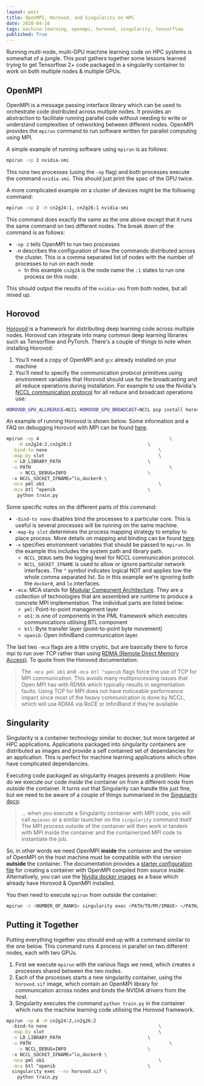 ```yaml
---
layout: post
title: OpenMPI, Horovod, and Singularity on HPC
date: 2020-04-16
tags: machine-learning, openmpi, horovod, singularity, tensorflow
published: True
---
```


Running multi-node, multi-GPU machine learning code on HPC systems is somewhat of a jungle. This post gathers together some lessons learned trying to get Tensorflow 2+ code packaged in a singularity container to work on both multiple nodes & multiple GPUs.

## OpenMPI

OpenMPI is a message passing interface library which can be used to orchestrate code distributed across multiple nodes. It provides an abstraction to facilitate running parallel code without needing to write or understand complexities of networking between different nodes. OpenMPI provides the `mpirun` command to run software written for parallel computing using MPI.

A simple example of running software using `mpirun` is as follows:

```bash
mpirun -np 2 nvidia-smi
```

This runs two processes (using the `-np` flag) and both processes execute the command `nvidia-smi`. This should just print the spec of the GPU twice.

A more complicated example on a cluster of devices might be the following command:

```bash
mpirun -np 2 -H cn2g24:1, cn2g26:1 nvidia-smi
```

This command does exactly the same as the one above except that it runs the same command on two different nodes. The break down of the command is as follows:

- `-np 2` tells OpenMPI to run two processes
- `-H` describes the configuration of how the commands distributed across the cluster. This is a comma separated list of nodes with the number of processes to run on each node
  - In this example `cn2g24` is the node name the `:1` states to run one process on this node.

This should output the results of the `nvidia-smi` from both nodes, but all mixed up.

## Horovod

[Horovod](https://github.com/horovod/horovod) is a framework for distributing deep learning code across multiple nodes. Horovod can integrate into many common deep learning libraries such as Tensorflow and PyTorch. There's a couple of things to note when installing Horovod:

1. You'll need a copy of OpenMPI and `gcc` already installed on your machine
2. You'll need to specify the communication protocol primitives using environment variables that Horovod should use for the broadcasting and all reduce operations during installation. For example  to use the Nvidia's [NCCL communication protocol](https://developer.nvidia.com/nccl) for all reduce and broadcast operations use:

```bash
HOROVOD_GPU_ALLREDUCE=NCCL HOROVOD_GPU_BROADCAST=NCCL pip install horovod
```

An example of running Horovod is shown below. Some information and a FAQ on debugging Horovod with MPI can be found [here](https://horovod.readthedocs.io/en/latest/mpirun.html).

```bash
mpirun -np 4 												\
	-H cn2g24:2,cn2g26:2 							\
  -bind-to none 										\
  -map-by slot 											\
  -x LD_LIBRARY_PATH 								\
  -x PATH 													\
	-x NCCL_DEBUG=INFO 								\	 
  -x NCCL_SOCKET_IFNAME=^lo,docker0 \
  -mca pml ob1 											\
  -mca btl ^openib 									\
	python train.py
```

Some specific notes on the different parts of this command:

- `-bind-to none` disables bind the processes to a particular core. This is useful is several processes will be running on the same machine.
- `-map-by slot` determines the process mapping strategy to employ to place process. More details on mapping and binding can be found [here](https://www.open-mpi.org/doc/v3.0/man1/mpirun.1.php#sect9).
- `-x` specifies environment variables that should be passed to `mpirun`. In the example this includes the system path and library path. 
  - `NCCL_DEBUG` sets the logging level for NCCL communication protocol.
  - `NCCL_SOCKET_IFNAME` is used to allow or ignore particular network interfaces. The `^` symbol indicates logical NOT and applies tow the whole comma separated list. So in this example we're ignoring both the `docker0`, and `lo` interfaces.
- `-mca`: MCA stands for [Modular Component Architecture](https://www.open-mpi.org/faq/?category=tuning). They are a collection of technologies that are assembled are runtime to produce a concrete MPI implementation. The individual parts are listed below:
  - `pml`: Point-to-point management layer 
  - `ob1`: is one of components in the PML framework which executes communications utilising BTL component
  - `btl`: Byte transfer layer (point-to-point byte movement)
  - `openib`: Open InfiniBand communication layer.

The last two `-mca` flags are a little cryptic, but are basically there to force mpi to run over TCP rather than using [RDMA (Remote Direct Memory Access)](https://en.wikipedia.org/wiki/Remote_direct_memory_access). To quote from the Horovod documentation:

> The `-mca pml ob1` and `-mca btl ^openib` flags force the use of TCP for MPI communication. This avoids many multiprocessing issues that Open MPI has with RDMA which typically results in segmentation faults. Using TCP for MPI does not have noticeable performance impact since most of the heavy communication is done by NCCL, which will use RDMA via RoCE or InfiniBand if they’re available

## Singularity

Singularity is a container technology similar to docker, but more targeted at HPC applications. Applications packaged into singularity containers are distributed as images and provide a self contained set of dependancies for an application. This is perfect for machine learning applications which often have complicated dependancies. 

Executing code packaged as singularity images presents a problem: How do we execute our code *inside* the container on from a different node from *outside* the container. It turns out that Singularity can handle this just fine, but we need to be aware of a couple of things summarised in the [Singularity docs](https://sylabs.io/guides/3.3/user-guide/mpi.html):

> ... when you execute a Singularity container with MPI code, you will call `mpiexec` or a similar launcher on the `singularity` command itself. The MPI process outside of the container will then work in tandem with MPI inside the container and the containerized MPI code to instantiate the job.

So, in other words we need OpenMPI **inside** the container and the version of OpenMPI on the host machine must be compatible with the version **outside** the container. The documentation provides a [starter configuration file](https://sylabs.io/guides/3.3/user-guide/mpi.html) for creating a container with OpenMPI compiled from source inside. Alternatively, you can use the [Nvidia docker images](https://ngc.nvidia.com/catalog/containers/nvidia:tensorflow) as a base which already have Horovod & OpenMPI installed.

You then need to execute `mpirun` from outside the container:

```bash
mpirun -n <NUMBER_OF_RANKS> singularity exec <PATH/TO/MY/IMAGE> </PATH/TO/BINARY/WITHIN/CONTAINER>
```

## Putting it Together

Putting everything together you should end up with a command similar to the one below. This command runs 4 process in parallel on two different nodes, each with two GPUs. 

1. First we execute `mpirun` with the  various flags we need, which creates `4` processes shared between the two nodes. 
2. Each of the processes starts a new singularity container, using the `horovod.sif` image, which contain an OpenMPI library for communication across nodes and binds the NVIDIA drivers from the host. 
3. Singularity executes the command `python train.py` in the container which runs the machine learning code utilising the Horovod framework.

```bash
mpirun -np 4 -H cn2g24:2,cn2g26:2     
  -bind-to none 										\
  -map-by slot 											\
  -x LD_LIBRARY_PATH 								\
  -x PATH 													\
	-x NCCL_DEBUG=INFO 								\	 
  -x NCCL_SOCKET_IFNAME=^lo,docker0 \
  -mca pml ob1 											\
  -mca btl ^openib 									\
  singularity exec --nv horovod.sif \
  	python train.py
```



